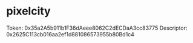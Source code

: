 # pixelcity

Token: 0x35a2A5b911b1F36dAeee8062C2dECDaA3cc83775
Descriptor: 0x2625C113cb016aa2ef1d881086573955b80Bd1c4
